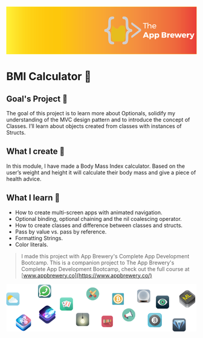 ![App Brewery Banner](Documentation/AppBreweryBanner.png)

#  BMI Calculator 🧮

## Goal's Project 🎯

The goal of this project is to learn more about Optionals, solidify my understanding of the MVC design pattern and to introduce the concept of Classes. I’ll learn about objects created from classes with instances of Structs. 

## What I create 🧱

In this module, I have made a Body Mass Index calculator. Based on the user’s weight and height it will calculate their body mass and give a piece of health advice. 

## What I learn 📖

* How to create multi-screen apps with animated navigation.
* Optional binding, optional chaining and the nil coalescing operator.
* How to create classes and difference between classes and structs. 
* Pass by value vs. pass by reference. 
* Formatting Strings. 
* Color literals.


>I made this project with App Brewery's Complete App Development Bootcamp.
>This is a companion project to The App Brewery's Complete App Development Bootcamp, check out the full course at [www.appbrewery.co](https://www.appbrewery.co/)

![End Banner](Documentation/readme-end-banner.png)
